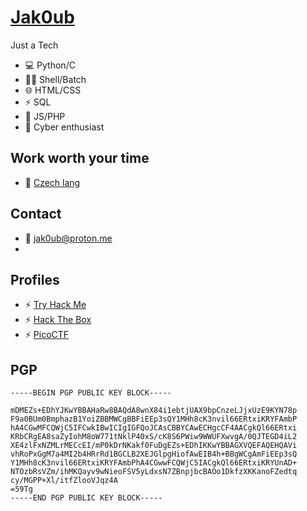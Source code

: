 # [Jak0ub](https://github.com/kroufino/)

Just a Tech

- 💻 Python/C
- 👨‍💻 Shell/Batch
- 🌐 HTML/CSS
- ⚡ SQL
- 📖 JS/PHP
- 👾 Cyber enthusiast

##  Work worth your time

- 🔗 [Czech lang](https://github.com/kroufino/Pygame-Snake)

## Contact

- 📧 jak0ub@proton.me
- 
## Profiles

- ⚡ [Try Hack Me](https://tryhackme.com/p/jakoub)
- ⚡ [Hack The Box](https://app.hackthebox.com/users/1967289)
- ⚡ [PicoCTF](https://play.picoctf.org/users/jak0ub)
  
## PGP
```PGP
-----BEGIN PGP PUBLIC KEY BLOCK-----

mDMEZs+EDhYJKwYBBAHaRw8BAQdA8wnX84i1ebtjUAX9bpCnzeLJjxUzE9KYN78p
F9a0BUm0BmphazB1YoiZBBMWCgBBFiEEp3sQY1MHh8cK3nvil66ERtxiKRYFAmbP
hA4CGwMFCQWjC5IFCwkIBwICIgIGFQoJCAsCBBYCAwECHgcCF4AACgkQl66ERtxi
KRbCRgEA8saZyIohM8oW771tNklP40xS/cK8S6PWiw9WWUFXwvgA/0QJTEGD4iL2
XE4zlFxNZMLrMECcEI/mP0kDrNKakf0FuDgEZs+EDhIKKwYBBAGXVQEFAQEHQAVi
vhRoPxGgM7a4MI2b4HRrRd1BGCLB2XEJGlpgHiofAwEIB4h+BBgWCgAmFiEEp3sQ
Y1MHh8cK3nvil66ERtxiKRYFAmbPhA4CGwwFCQWjC5IACgkQl66ERtxiKRYUnAD+
NTOzbRsVZm/ihMKQayv9wNieoFSV5yLdxsN7ZBnpjbcBAOo1DkfzXKKanoFZedtq
cy/MGPP+Xl/itfZlooVJqz4A
=59Tg
-----END PGP PUBLIC KEY BLOCK-----
```

